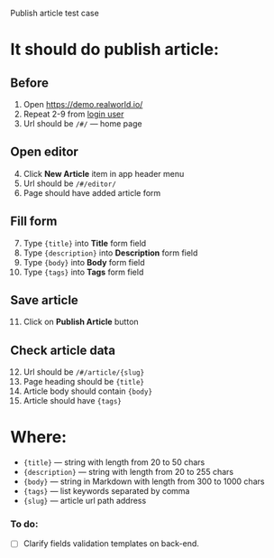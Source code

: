 Publish article test case

# It should do publish article:

## Before

1. Open https://demo.realworld.io/
2. Repeat 2-9 from [login user](../login_user.md)
3. Url should be `/#/` — home page

## Open editor

4. Click **New Article** item in app header menu
5. Url should be `/#/editor/`
6. Page should have added article form

## Fill form

7. Type `{title}` into **Title** form field
8. Type `{description}` into **Description** form field
9. Type `{body}` into **Body** form field
10. Type `{tags}` into **Tags** form field

## Save article

11. Click on **Publish Article** button

## Check article data

12. Url should be `/#/article/{slug}`
13. Page heading should be `{title}`
14. Article body should contain `{body}`
15. Article should have `{tags}`

# Where:

* `{title}` — string with length from 20 to 50 chars
* `{description}` — string with length from 20 to 255 chars
* `{body}` — string in Markdown with length from 300 to 1000 chars
* `{tags}` — list keywords separated by comma
* `{slug}` — article url path address

### To do:

* [ ] Clarify fields validation templates on back-end.
